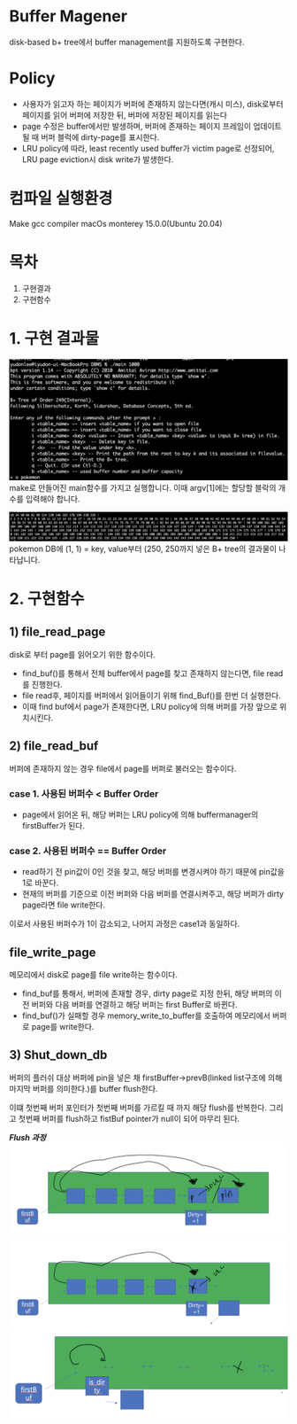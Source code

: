# Buffer Magener

disk-based b+ tree에서 buffer management를 지원하도록 구현한다.

# Policy

- 사용자가 읽고자 하는 페이지가 버퍼에 존재하지 않는다면(캐시 미스), disk로부터 페이지를 읽어 버퍼에 저장한 뒤, 버퍼에 저장된 페이지를 읽는다
- page 수정은 buffer에서만 발생하며, 버퍼에 존재하는 페이지 프레임이 업데이트 될 때 버퍼 블럭에 dirty-page를 표시한다.
- LRU policy에 따라, least recently used buffer가 victim page로 선정되어, LRU page eviction시 disk write가 발생한다.

# 컴파일 실행환경

Make
gcc compiler
macOs monterey 15.0.0(Ubuntu 20.04)

# 목차

1. 구현결과
2. 구현함수

# 1. 구현 결과물

![](../image/DB_initial.png)
make로 만들어진 main함수를 가지고 실행합니다. 이때 argv[1]에는 할당할 블락의 개수를 입력해야 합니다.

![](../image/DB_B+_Tree.png)
pokemon DB에 (1, 1) = key, value부터 (250, 250까지 넣은 B+ tree의 결과물이 나타납니다.

# 2. 구현함수

## 1) file_read_page

disk로 부터 page를 읽어오기 위한 함수이다.

- find_buf()를 통해서 전체 buffer에서 page를 찾고 존재하지 않는다면, file read를 진행한다.
- file read후, 페이지를 버퍼에서 읽어들이기 위해 find_Buf()를 한번 더 실행한다.
- 이때 find buf에서 page가 존재한다면, LRU policy에 의해 버퍼를 가장 앞으로 위치시킨다.

## 2) file_read_buf

버퍼에 존재하지 않는 경우 file에서 page를 버퍼로 불러오는 함수이다.

### case 1. 사용된 버퍼수 < Buffer Order

- page에서 읽어온 뒤, 해당 버퍼는 LRU policy에 의해 buffermanager의 firstBuffer가 된다.

### case 2. 사용된 버퍼수 == Buffer Order

- read하기 전 pin값이 0인 것을 찾고, 해당 버퍼를 변경시켜야 하기 때문에 pin값을 1로 바꾼다.
- 현재의 버퍼를 기준으로 이전 버퍼와 다음 버퍼를 연결시켜주고, 해당 버퍼가 dirty page라면 file write한다.

이로서 사용된 버퍼수가 1이 감소되고, 나머지 과정은 case1과 동일하다.

## file_write_page

메모리에서 disk로 page를 file write하는 함수이다.

- find_buf를 통해서, 버퍼에 존재할 경우, dirty page로 지정 한뒤, 해당 버퍼의 이전 버퍼와 다음 버퍼를 연결하고 해당 버퍼는 first Buffer로 바뀐다.
- find_buf()가 실패할 경우 memory_write_to_buffer를 호출하여 메모리에서 버퍼로 page를 write한다.

## 3) Shut_down_db

버퍼의 플러쉬 대상 버퍼에 pin을 넣은 채 firstBuffer->prevB(linked list구조에 의해 마지막 버퍼를 의미한다.)를 buffer flush한다.

이떄 첫번째 버퍼 포인터가 첫번째 버퍼를 가르킬 때 까지 해당 flush를 반복한다. 그리고 첫번째 버퍼를 flush하고 fistBuf pointer가 null이 되어 마무리 된다.

**_Flush 과정_**
![](../image/bufferFlush1.png)
![](../image/bufferFlush2.png)
![](../image/bufferFlush3.png)
